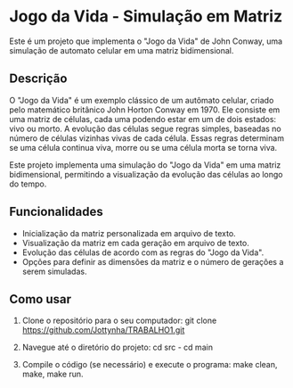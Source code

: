 # Jogo da Vida - Simulação em Matriz

Este é um projeto que implementa o "Jogo da Vida" de John Conway, uma simulação de automato celular em uma matriz bidimensional.

## Descrição

O "Jogo da Vida" é um exemplo clássico de um autômato celular, criado pelo matemático britânico John Horton Conway em 1970. Ele consiste em uma matriz de células, cada uma podendo estar em um de dois estados: vivo ou morto. A evolução das células segue regras simples, baseadas no número de células vizinhas vivas de cada célula. Essas regras determinam se uma célula continua viva, morre ou se uma célula morta se torna viva.

Este projeto implementa uma simulação do "Jogo da Vida" em uma matriz bidimensional, permitindo a visualização da evolução das células ao longo do tempo.

## Funcionalidades

- Inicialização da matriz personalizada em arquivo de texto.
- Visualização da matriz em cada geração em arquivo de texto.
- Evolução das células de acordo com as regras do "Jogo da Vida".
- Opções para definir as dimensões da matriz e o número de gerações a serem simuladas.

## Como usar

1. Clone o repositório para o seu computador: git clone https://github.com/Jottynha/TRABALHO1.git

2. Navegue até o diretório do projeto: cd src - cd main

3. Compile o código (se necessário) e execute o programa: make clean, make, make run.


   



